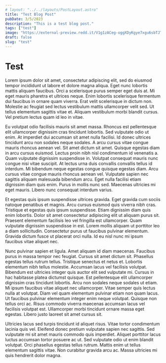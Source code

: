 ```yaml
---
# layout: "../../layouts/PostLayout.astro"
title: "Test Blog Post"
pubDate: 3/5/2023
description: "This is a test blog post."
tags: ["test"]
image: "https://external-preview.redd.it/V1g1zACeg-oggXDyKgye7xgu6sbTJTJogoLe8KkkESs.jpg?auto=webp&s=ebe3068476d83f5f5adecf2fbcd1407dbcfc5104"
draft: false
slug: "test"
---
```


# Test

Lorem ipsum dolor sit amet, consectetur adipiscing elit, sed do eiusmod tempor incididunt ut labore et dolore magna aliqua. Eget nunc lobortis mattis aliquam faucibus. Orci a scelerisque purus semper eget duis at. Mi eget mauris pharetra et ultrices neque. Enim lobortis scelerisque fermentum dui faucibus in ornare quam viverra. Erat velit scelerisque in dictum non. Molestie ac feugiat sed lectus vestibulum mattis ullamcorper velit sed. Ut tellus elementum sagittis vitae et. Aliquam vestibulum morbi blandit cursus. Vel pretium lectus quam id leo in vitae.

Eu volutpat odio facilisis mauris sit amet massa. Rhoncus est pellentesque elit ullamcorper dignissim cras tincidunt lobortis. Sed vulputate odio ut enim. At imperdiet dui accumsan sit amet nulla facilisi. Id donec ultrices tincidunt arcu non sodales neque sodales. A arcu cursus vitae congue mauris rhoncus aenean vel. Sit amet dictum sit amet. Quisque egestas diam in arcu cursus euismod. Lectus proin nibh nisl condimentum id venenatis a. Quam vulputate dignissim suspendisse in. Volutpat consequat mauris nunc congue nisi vitae suscipit. At lectus urna duis convallis convallis tellus id interdum. Mi bibendum neque egestas congue quisque egestas diam. Arcu cursus vitae congue mauris rhoncus aenean vel. Vulputate sapien nec sagittis aliquam malesuada bibendum arcu. Eget nulla facilisi etiam dignissim diam quis enim. Purus in mollis nunc sed. Maecenas ultricies mi eget mauris. Libero nunc consequat interdum varius.

Et egestas quis ipsum suspendisse ultrices gravida. Eget gravida cum sociis natoque penatibus et magnis. Arcu cursus euismod quis viverra nibh cras. Tristique et egestas quis ipsum suspendisse. Etiam dignissim diam quis enim lobortis. Dolor sit amet consectetur adipiscing elit ut aliquam purus sit. Praesent elementum facilisis leo vel fringilla est ullamcorper. Quam vulputate dignissim suspendisse in est. Lorem mollis aliquam ut porttitor leo a diam sollicitudin. Consectetur purus ut faucibus pulvinar elementum. Gravida dictum fusce ut placerat orci nulla. Id eu nisl nunc mi ipsum faucibus vitae aliquet nec.

Nunc pulvinar sapien et ligula. Amet aliquam id diam maecenas. Faucibus purus in massa tempor nec feugiat. Cursus sit amet dictum sit. Phasellus egestas tellus rutrum tellus. Tristique senectus et netus et. Lobortis elementum nibh tellus molestie. Accumsan lacus vel facilisis volutpat. Bibendum est ultricies integer quis auctor elit sed vulputate mi. Cursus in hac habitasse platea dictumst quisque. Est pellentesque elit ullamcorper dignissim cras tincidunt lobortis. Arcu non sodales neque sodales ut etiam. Mi ipsum faucibus vitae aliquet nec ullamcorper. Vitae semper quis lectus nulla at volutpat. Diam vel quam elementum pulvinar etiam non quam lacus. Ut faucibus pulvinar elementum integer enim neque volutpat. Quisque non tellus orci ac. Risus commodo viverra maecenas accumsan lacus vel facilisis volutpat est. Ullamcorper morbi tincidunt ornare massa eget egestas. Libero justo laoreet sit amet cursus sit.

Ultricies lacus sed turpis tincidunt id aliquet risus. Vitae tortor condimentum lacinia quis vel. Eleifend donec pretium vulputate sapien nec sagittis. Sed vulputate mi sit amet mauris commodo quis imperdiet. Aliquet porttitor lacus luctus accumsan tortor posuere ac ut. Sed vulputate odio ut enim blandit volutpat. Orci phasellus egestas tellus rutrum. Mattis enim ut tellus elementum sagittis vitae. Non curabitur gravida arcu ac. Massa ultricies mi quis hendrerit dolor magna.
